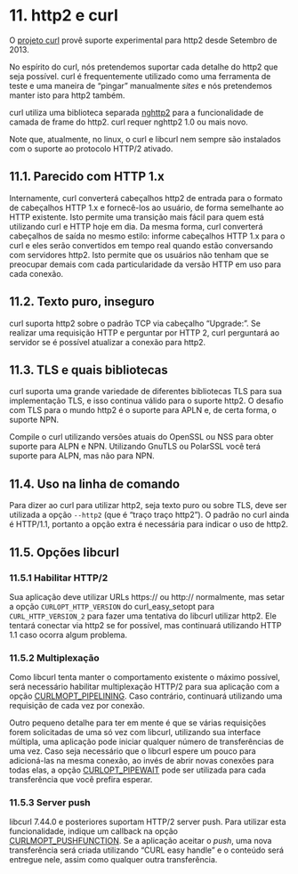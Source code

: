 # 11. http2 e curl

O [projeto curl](http://curl.haxx.se/) provê suporte experimental para http2 desde Setembro de 2013.

No espírito do curl, nós pretendemos suportar cada detalhe do http2 que seja possível. curl é frequentemente utilizado como uma ferramenta de teste e uma maneira de “pingar” manualmente _sites_ e nós pretendemos manter isto para http2 também.

curl utiliza uma biblioteca separada [nghttp2](https://nghttp2.org/) para a funcionalidade de camada de frame do http2. curl requer nghttp2 1.0 ou mais novo.

Note que, atualmente, no linux, o curl e libcurl nem sempre são instalados com o suporte ao protocolo HTTP/2 ativado.

## 11.1. Parecido com HTTP 1.x

Internamente, curl converterá cabeçalhos http2 de entrada para o formato de cabeçalhos HTTP 1.x e fornecê-los ao usuário, de forma semelhante ao HTTP existente. Isto permite uma transição mais fácil para quem está utilizando curl e HTTP hoje em dia. Da mesma forma, curl converterá cabeçalhos de saída no mesmo estilo: informe cabeçalhos HTTP 1.x para o curl e eles serão convertidos em tempo real quando estão conversando com servidores http2. Isto permite que os usuários não tenham que se preocupar demais com cada particularidade da versão HTTP em uso para cada conexão.

## 11.2. Texto puro, inseguro

curl suporta http2 sobre o padrão TCP via cabeçalho “Upgrade:”. Se realizar uma requisição HTTP e perguntar por HTTP 2, curl perguntará ao servidor se é possível atualizar a conexão para http2.

## 11.3. TLS e quais bibliotecas

curl suporta uma grande variedade de diferentes bibliotecas TLS para sua implementação TLS, e isso continua válido para o suporte http2. O desafio com TLS para o mundo http2 é o suporte para APLN e, de certa forma, o suporte NPN.

Compile o curl utilizando versões atuais do OpenSSL ou NSS para obter suporte para ALPN e NPN. Utilizando GnuTLS ou PolarSSL você terá suporte para ALPN, mas não para NPN.

## 11.4. Uso na linha de comando

Para dizer ao curl para utilizar http2, seja texto puro ou sobre TLS, deve ser utilizada a opção `--http2` (que é “traço traço http2”). O padrão no curl ainda é HTTP/1.1, portanto a opção extra é necessária para indicar o uso de http2.

## 11.5. Opções libcurl

### 11.5.1 Habilitar HTTP/2

Sua aplicação deve utilizar URLs https:// ou http:// normalmente, mas setar a opção `CURLOPT_HTTP_VERSION` do curl_easy_setopt para `CURL_HTTP_VERSION_2` para fazer uma tentativa do libcurl utilizar http2. Ele tentará conectar via http2 se for possível, mas continuará utilizando HTTP 1.1 caso ocorra algum problema.

### 11.5.2 Multiplexação

Como libcurl tenta manter o comportamento existente o máximo possível, será necessário habilitar multiplexação HTTP/2 para sua aplicação com a opção [CURLMOPT_PIPELINING](http://curl.haxx.se/libcurl/c/CURLMOPT_PIPELINING.html). Caso contrário, continuará utilizando uma requisição de cada vez por conexão.

Outro pequeno detalhe para ter em mente é que se várias requisições forem solicitadas de uma só vez com libcurl, utilizando sua interface múltipla, uma aplicação pode iniciar qualquer número de transferências de uma vez. Caso seja necessário que o libcurl espere um pouco para adicioná-las na mesma conexão, ao invés de abrir novas conexões para todas elas, a opção [CURLOPT_PIPEWAIT](http://curl.haxx.se/libcurl/c/CURLOPT_PIPEWAIT.html) pode ser utilizada para cada transferência que você prefira esperar.

### 11.5.3 Server push

libcurl 7.44.0 e posteriores suportam HTTP/2 server push. Para utilizar esta funcionalidade, indique um callback na opção [CURLMOPT_PUSHFUNCTION](http://curl.haxx.se/libcurl/c/CURLMOPT_PUSHFUNCTION.html). Se a aplicação aceitar o _push_, uma nova transferência será criada utilizando “CURL easy handle” e o conteúdo será entregue nele, assim como qualquer outra transferência.
